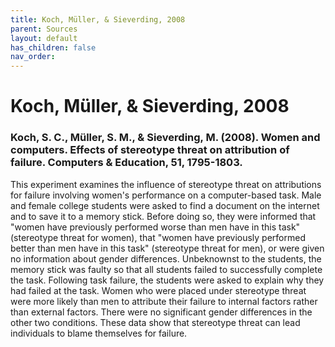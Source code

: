 ```yaml
---
title: Koch, Müller, & Sieverding, 2008
parent: Sources
layout: default
has_children: false
nav_order: 
---
```


# Koch, Müller, & Sieverding, 2008

### Koch, S. C., Müller, S. M., & Sieverding, M. (2008). Women and computers. Effects of stereotype threat on attribution of failure. Computers & Education, 51, 1795-1803.

This experiment examines the influence of stereotype threat on attributions for failure involving women's performance on a computer-based task. Male and female college students were asked to find a document on the internet and to save it to a memory stick. Before doing so, they were informed that "women have previously performed worse than men have in this task" (stereotype threat for women), that "women have previously performed better than men have in this task" (stereotype threat for men), or were given no information about gender differences. Unbeknownst to the students, the memory stick was faulty so that all students failed to successfully complete the task. Following task failure, the students were asked to explain why they had failed at the task. Women who were placed under stereotype threat were more likely than men to attribute their failure to internal factors rather than external factors. There were no significant gender differences in the other two conditions. These data show that stereotype threat can lead individuals to blame themselves for failure.
